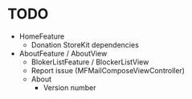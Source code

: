 # TODO
- HomeFeature
    - Donation StoreKit dependencies
- AboutFeature / AboutView
    - BlokerListFeature / BlockerListView
    - Report issue (MFMailComposeViewController)
    - About
        - Version number
    
